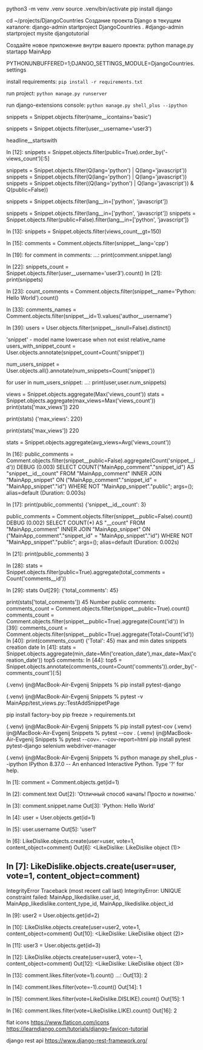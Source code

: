 python3 -m venv .venv
source .venv/bin/activate
pip install django

cd ~/projects/DjangoCountries
Создание проекта Django в текущем каталоге:
django-admin startproject DjangoCountries .
#django-admin startproject mysite djangotutorial

Создайте новое приложение внутри вашего проекта:
python manage.py startapp MainApp

PYTHONUNBUFFERED=1;DJANGO_SETTINGS_MODULE=DjangoCountries.settings


install requirements: 
`pip install -r requirements.txt`

run project:
`python manage.py runserver`

run django-extensions console: 
`python manage.py shell_plus --ipython`


snippets = Snippet.objects.filter(name__icontains='basic')

snippets = Snippet.objects.filter(user__username='user3')

headline__startswith

In [12]: snippets = Snippet.objects.filter(public=True).order_by('-views_count')[:5]

snippets = Snippet.objects.filter(Q(lang='python') | Q(lang='javascript'))
snippets = Snippet.objects.filter(Q(lang='python') | Q(lang='javascript'))
snippets = Snippet.objects.filter((Q(lang='python') | Q(lang='javascript')) & Q(public=False))

snippets = Snippet.objects.filter(lang__in=['python', 'javascript'])

snippets = Snippet.objects.filter(lang__in=['python', 'javascript'])
snippets = Snippet.objects.filter(public=False).filter(lang__in=['python', 'javascript'])

In [13]: snippets = Snippet.objects.filter(views_count__gt=150)

In [15]: comments = Comment.objects.filter(snippet__lang='cpp')

In [19]: for comment in comments:
    ...:     print(comment.snippet.lang)
 
In [22]: snippets_count = Snippet.objects.filter(user__username='user3').count()
In [21]: print(snippets)

In [23]: count_comments = Comment.objects.filter(snippet__name='Python: Hello World').count()

In [33]: comments_names = Comment.objects.filter(snippet__id=1).values('author__username')

In [39]: users = User.objects.filter(snippet__isnull=False).distinct()

'snippet' - model name lowercase when not exist relative_name
users_with_snippet_count = User.objects.annotate(snippet_count=Count('snippet'))

num_users_snippet = User.objects.all().annotate(num_snippets=Count('snippet'))

for user in num_users_snippet:
   ...:     print(user,user.num_snippets)
 
views = Snippet.objects.aggregate(Max('views_count'))
stats = Snippet.objects.aggregate(max_views=Max('views_count'))
print(stats['max_views'])
220

print(stats)
{'max_views': 220}

print(stats['max_views'])
220

stats = Snippet.objects.aggregate(avg_views=Avg('views_count'))

In [16]: public_comments = Comment.objects.filter(snippet__public=False).aggregate(Count('snippet__id'))
DEBUG (0.003) SELECT COUNT("MainApp_comment"."snippet_id") AS "snippet__id__count" FROM "MainApp_comment" INNER JOIN "MainApp_snippet" ON ("MainApp_comment"."snippet_id" = "MainApp_snippet"."id") WHERE NOT "MainApp_snippet"."public"; args=(); alias=default (Duration: 0.003s)

In [17]: print(public_comments)
{'snippet__id__count': 3}

public_comments = Comment.objects.filter(snippet__public=False).count()
DEBUG (0.002) SELECT COUNT(*) AS "__count" FROM "MainApp_comment" INNER JOIN "MainApp_snippet" ON ("MainApp_comment"."snippet_id" = "MainApp_snippet"."id") WHERE NOT "MainApp_snippet"."public"; args=(); alias=default (Duration: 0.002s)

In [21]: print(public_comments)
3


In [28]: stats = Snippet.objects.filter(public=True).aggregate(total_comments = Count('comments__id'))

In [29]: stats
Out[29]: {'total_comments': 45}

print(stats['total_comments'])
45
Number public comments:
comments_count = Comment.objects.filter(snippet__public=True).count()
comments_count = Comment.objects.filter(snippet__public=True).aggregate(Count('id'))
In [39]: comments_count = Comment.objects.filter(snippet__public=True).aggregate(Total=Count('id'))
In [40]: print(comments_count)
{'Total': 45}
max and min dates snippets creation date
In [41]: stats = Snippet.objects.aggregate(min_date=Min('creation_date'),max_date=Max('creation_date'))
top5 comments:
In [44]: top5 = Snippet.objects.annotate(comments_count=Count('comments')).order_by('-comments_count')[:5]

(.venv) ijn@MacBook-Air-Evgenij Snippets % pip install pytest-django    

(.venv) ijn@MacBook-Air-Evgenij Snippets % pytest -v MainApp/test_views.py::TestAddSnippetPage

pip install factory-boy
pip freeze > requirements.txt 

(.venv) ijn@MacBook-Air-Evgenij Snippets % pip install pytest-cov 
(.venv) ijn@MacBook-Air-Evgenij Snippets % pytest --cov .
(.venv) ijn@MacBook-Air-Evgenij Snippets % pytest --cov=. --cov-report=html
pip install pytest pytest-django selenium webdriver-manager

(.venv) ijn@MacBook-Air-Evgenij Snippets % python manage.py shell_plus --ipython
IPython 8.37.0 -- An enhanced Interactive Python. Type '?' for help.

In [1]: comment = Comment.objects.get(id=1)

In [2]: comment.text
Out[2]: 'Отличный способ начать! Просто и понятно.'

In [3]: comment.snippet.name
Out[3]: 'Python: Hello World'

In [4]: user = User.objects.get(id=1)

In [5]: user.username
Out[5]: 'user1'

In [6]: LikeDislike.objects.create(user=user, vote=1, content_object=comment)
Out[6]: <LikeDislike: LikeDislike object (1)>


In [7]: LikeDislike.objects.create(user=user, vote=1, content_object=comment)
---------------------------------------------------------------------------
IntegrityError                            Traceback (most recent call last)
IntegrityError: UNIQUE constraint failed: MainApp_likedislike.user_id, MainApp_likedislike.content_type_id, MainApp_likedislike.object_id


In [9]: user2 = User.objects.get(id=2)

In [10]: LikeDislike.objects.create(user=user2, vote=1, content_object=comment)
Out[10]: <LikeDislike: LikeDislike object (2)>


In [11]: user3 = User.objects.get(id=3)

In [12]: LikeDislike.objects.create(user=user3, vote=-1, content_object=comment)
Out[12]: <LikeDislike: LikeDislike object (3)>

In [13]: comment.likes.filter(vote=1).count()
    ...: 
Out[13]: 2

In [14]: comment.likes.filter(vote=-1).count()
Out[14]: 1

In [15]: comment.likes.filter(vote=LikeDislike.DISLIKE).count()
Out[15]: 1

In [16]: comment.likes.filter(vote=LikeDislike.LIKE).count()
Out[16]: 2

flat icons
https://www.flaticon.com/icons
https://learndjango.com/tutorials/django-favicon-tutorial

django rest api
https://www.django-rest-framework.org/